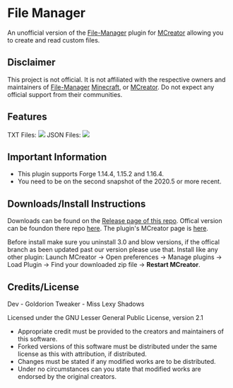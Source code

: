 # File Manager
An unofficial version of the [File-Manager](https://github.com/Goldorion/File-Manager-MCreator) plugin for [MCreator](https://mcreator.net/) allowing you to create and read custom files.

## Disclaimer
This project is not official. It is not affiliated with the respective owners and maintainers of [File-Manager](https://github.com/Goldorion/File-Manager-MCreator) [Minecraft](https://minecraft.net), or [MCreator](https://mcreator.net/). Do not expect any official support from their communities.

## Features
TXT Files:
![](https://i.imgur.com/c2PR0DA.png)
JSON Files:
![](https://i.imgur.com/owBAZYv.png)

## Important Information
* This plugin supports Forge 1.14.4, 1.15.2 and 1.16.4.
* You need to be on the second snapshot of the 2020.5 or more recent.

## Downloads/Install Instructions
Downloads can be found on the [Release page of this repo](https://github.com/LexShadow/File-Manager-MCreator/releases).
Offical version can be foundon there repo [here](https://github.com/Goldorion/File-Manager-MCreator).
The plugin's MCreator page is [here](https://mcreator.net/plugin/64638/file-creator).


Before install make sure you uninstall 3.0 and blow versions, if the offical branch as been updated past our version please use that.
Install like any other plugin: Launch MCreator -> Open preferences -> Manage plugins -> Load Plugin -> Find your downloaded zip file -> **Restart MCreator**.

## Credits/License
Dev - Goldorion
Tweaker - Miss Lexy Shadows

Licensed under the GNU Lesser General Public License, version 2.1  
* Appropriate credit must be provided to the creators and maintainers of this software.
* Forked versions of this software must be distributed under the same license as this with attribution, if distributed.
* Changes must be stated if any modified works are to be distributed.
* Under no circumstances can you state that modified works are endorsed by the original creators.
